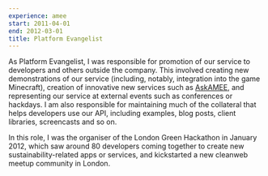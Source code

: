 ```yaml
---
experience: amee
start: 2011-04-01
end: 2012-03-01
title: Platform Evangelist
---
```

As Platform Evangelist, I was responsible for promotion of our service to developers and others outside the company. This involved creating new demonstrations of our service (including, notably, integration into the game Minecraft), creation of innovative new services such as [AskAMEE](ask.amee.com), and representing our service at external events such as conferences or hackdays. I am also responsible for maintaining much of the collateral that helps developers use our API, including examples, blog posts, client libraries, screencasts and so on.

In this role, I was the organiser of the London Green Hackathon in January 2012, which saw around 80 developers coming together to create new sustainability-related apps or services, and kickstarted a new cleanweb meetup community in London.